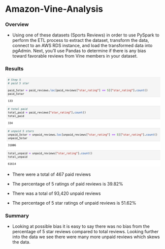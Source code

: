 # Amazon-Vine-Analysis

### Overview
*  Using one of these datasets (Sports Reviews) in order to use PySpark to perform the ETL process to extract the dataset, transform the data, connect to an AWS RDS instance, and load the transformed data into pgAdmin. Next, you’ll use Pandas to determine if there is any bias toward favorable reviews from Vine members in your dataset. 


### Results
![Results](./Resources/Results.png)

* There were a total of 467 paid reviews
* The percentage of 5 ratings of paid reviews is 39.82%

* There was a total of 93,420 unpaid reviews
* The percentage of 5 star ratings of unpaid reviews is 51.62%

### Summary
* Looking at possible bias it is easy to say there was no bias from the percentage of 5 star reviews compared to total reviews. Looking further into the data we see there were many more unpaid reviews which skews the data. 
